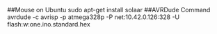 ##Mouse on Ubuntu
sudo apt-get install solaar
##AVRDude Command
avrdude -c avrisp -p atmega328p -P net:10.42.0.126:328 -U flash:w:one.ino.standard.hex
